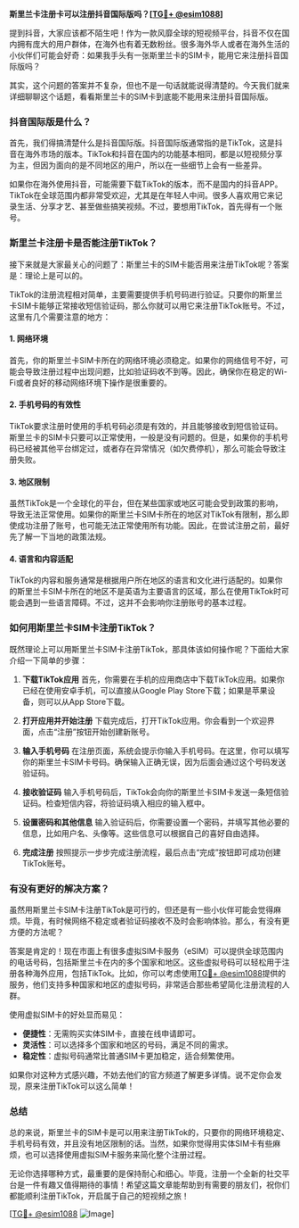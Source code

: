 **斯里兰卡注册卡可以注册抖音国际版吗？[[TG💪+ @esim1088](https://t.me/s/esim1088)]**

提到抖音，大家应该都不陌生吧！作为一款风靡全球的短视频平台，抖音不仅在国内拥有庞大的用户群体，在海外也有着无数粉丝。很多海外华人或者在海外生活的小伙伴们可能会好奇：如果我手头有一张斯里兰卡的SIM卡，能用它来注册抖音国际版吗？

其实，这个问题的答案并不复杂，但也不是一句话就能说得清楚的。今天我们就来详细聊聊这个话题，看看斯里兰卡的SIM卡到底能不能用来注册抖音国际版。

### 抖音国际版是什么？

首先，我们得搞清楚什么是抖音国际版。抖音国际版通常指的是TikTok，这是抖音在海外市场的版本。TikTok和抖音在国内的功能基本相同，都是以短视频分享为主，但因为面向的是不同地区的用户，所以在一些细节上会有一些差异。

如果你在海外使用抖音，可能需要下载TikTok的版本，而不是国内的抖音APP。TikTok在全球范围内都非常受欢迎，尤其是在年轻人中间。很多人喜欢用它来记录生活、分享才艺、甚至做些搞笑视频。不过，要想用TikTok，首先得有一个账号。

### 斯里兰卡注册卡是否能注册TikTok？

接下来就是大家最关心的问题了：斯里兰卡的SIM卡能否用来注册TikTok呢？答案是：理论上是可以的。

TikTok的注册流程相对简单，主要需要提供手机号码进行验证。只要你的斯里兰卡SIM卡能够正常接收短信验证码，那么你就可以用它来注册TikTok账号。不过，这里有几个需要注意的地方：

#### 1. **网络环境**
   首先，你的斯里兰卡SIM卡所在的网络环境必须稳定。如果你的网络信号不好，可能会导致注册过程中出现问题，比如验证码收不到等。因此，确保你在稳定的Wi-Fi或者良好的移动网络环境下操作是很重要的。

#### 2. **手机号码的有效性**
   TikTok要求注册时使用的手机号码必须是有效的，并且能够接收到短信验证码。斯里兰卡的SIM卡只要可以正常使用，一般是没有问题的。但是，如果你的手机号码已经被其他平台绑定过，或者存在异常情况（如欠费停机），那么可能会导致注册失败。

#### 3. **地区限制**
   虽然TikTok是一个全球化的平台，但在某些国家或地区可能会受到政策的影响，导致无法正常使用。如果你的斯里兰卡SIM卡所在的地区对TikTok有限制，那么即使成功注册了账号，也可能无法正常使用所有功能。因此，在尝试注册之前，最好先了解一下当地的政策法规。

#### 4. **语言和内容适配**
   TikTok的内容和服务通常是根据用户所在地区的语言和文化进行适配的。如果你的斯里兰卡SIM卡所在的地区不是英语为主要语言的区域，那么在使用TikTok时可能会遇到一些语言障碍。不过，这并不会影响你注册账号的基本过程。

### 如何用斯里兰卡SIM卡注册TikTok？

既然理论上可以用斯里兰卡SIM卡注册TikTok，那具体该如何操作呢？下面给大家介绍一下简单的步骤：

1. **下载TikTok应用**
   首先，你需要在手机的应用商店中下载TikTok应用。如果你已经在使用安卓手机，可以直接从Google Play Store下载；如果是苹果设备，则可以从App Store下载。

2. **打开应用并开始注册**
   下载完成后，打开TikTok应用。你会看到一个欢迎界面，点击“注册”按钮开始创建新账号。

3. **输入手机号码**
   在注册页面，系统会提示你输入手机号码。在这里，你可以填写你的斯里兰卡SIM卡号码。确保输入正确无误，因为后面会通过这个号码发送验证码。

4. **接收验证码**
   输入手机号码后，TikTok会向你的斯里兰卡SIM卡发送一条短信验证码。检查短信内容，将验证码填入相应的输入框中。

5. **设置密码和其他信息**
   输入验证码后，你需要设置一个密码，并填写其他必要的信息，比如用户名、头像等。这些信息可以根据自己的喜好自由选择。

6. **完成注册**
   按照提示一步步完成注册流程，最后点击“完成”按钮即可成功创建TikTok账号。

### 有没有更好的解决方案？

虽然用斯里兰卡SIM卡注册TikTok是可行的，但还是有一些小伙伴可能会觉得麻烦。毕竟，有时候网络不稳定或者验证码接收不及时会影响体验。那么，有没有更方便的方法呢？

答案是肯定的！现在市面上有很多虚拟SIM卡服务（eSIM）可以提供全球范围内的电话号码，包括斯里兰卡在内的多个国家和地区。这些虚拟号码可以轻松用于注册各种海外应用，包括TikTok。比如，你可以考虑使用[TG💪+ @esim1088](https://t.me/s/esim1088)提供的服务，他们支持多种国家和地区的虚拟号码，非常适合那些希望简化注册流程的人群。

使用虚拟SIM卡的好处显而易见：
- **便捷性**：无需购买实体SIM卡，直接在线申请即可。
- **灵活性**：可以选择多个国家和地区的号码，满足不同的需求。
- **稳定性**：虚拟号码通常比普通SIM卡更加稳定，适合频繁使用。

如果你对这种方式感兴趣，不妨去他们的官方频道了解更多详情。说不定你会发现，原来注册TikTok可以这么简单！

### 总结

总的来说，斯里兰卡的SIM卡是可以用来注册TikTok的，只要你的网络环境稳定、手机号码有效，并且没有地区限制的话。当然，如果你觉得用实体SIM卡有些麻烦，也可以选择使用虚拟SIM卡服务来简化整个注册过程。

无论你选择哪种方式，最重要的是保持耐心和细心。毕竟，注册一个全新的社交平台是一件有趣又值得期待的事情！希望这篇文章能帮助到有需要的朋友们，祝你们都能顺利注册TikTok，开启属于自己的短视频之旅！

[[TG💪+ @esim1088](https://t.me/s/esim1088) ![Image](https://i.postimg.cc/4NQfJmqS/Snipaste-2025-05-13-00-14-12.png)]
